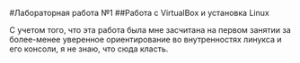 #Лабораторная работа №1
##Работа с VirtualBox и установка Linux

С учетом того, что эта работа была мне засчитана на первом занятии за более-менее уверенное ориентирование во внутренностях линукса и его консоли, я не знаю, что сюда класть.
